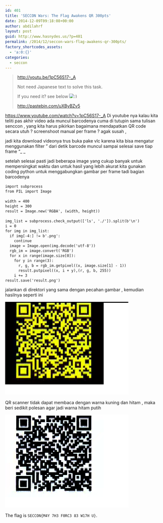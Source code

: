 ```yaml
---
id: 401
title: 'SECCON Wars: The Flag Awakens QR 300pts'
date: 2014-12-09T09:18:08+00:00
author: abdilahrf
layout: post
guid: http://www.hasnydes.us/?p=401
permalink: /2014/12/seccon-wars-flag-awakens-qr-300pts/
factory_shortcodes_assets:
  - 'a:0:{}'
categories:
  - seccon
---
```

> http://youtu.be/1pC56S17-_A
> 
> Not need Japanese text to solve this task.
> 
> If you need it? see below <img src="https://www.hasnydes.us/wp-includes/images/smilies/simple-smile.png" alt=":)" class="wp-smiley" style="height: 1em; max-height: 1em;" />
> 
> http://pastebin.com/uXByBZv5

<https://www.youtube.com/watch?v=1pC56S17-_A> Di youtube nya kalau kita teliti pas akhir video ada muncul barcodenya cuma di tutupin sama tulisan senccon , yang kita harus pikirkan bagaimana mendapatkan QR code secara utuh ? screenshoot manual per frame ? agak susah ,

jadi kita download videonya trus buka pake vlc karena kita bisa mengatur menggunakan filter &#8221; dari detik barcode muncul sampai selesai save tiap frame &#8220;_ _

setelah selesai pasti jadi beberapa image yang cukup banyak untuk mempersingkat waktu dan untuk hasil yang lebih akurat kita gunakan coding python untuk menggabungkan gambar per frame tadi bagian barcodenya

<pre><code class="language-python">import subprocess
from PIL import Image

width = 400
height = 300
result = Image.new('RGBA', (width, height))

img_list = subprocess.check_output(['ls', './']).split(b'\n')
i = 0
for img in img_list:
  if img[-4:] != b'.png':
    continue
  image = Image.open(img.decode('utf-8'))
  rgb_im = image.convert('RGB')
  for x in range(image.size[0]):
    for y in range(3):
      r, g, b = rgb_im.getpixel((x, image.size[1] - 1))
      result.putpixel((x, i + y),(r, g, b, 255))
    i += 3
result.save('result.png')</code></pre>

jalankan di direktori yang sama dengan pecahan gambar , kemudian hasilnya seperti ini

<a href="https://github.com/ctfs/write-ups/blob/master/seccon-ctf-2014/seccon-wars-the-flag-awakens/result.png" target="_blank"><img src="https://github.com/ctfs/write-ups/raw/master/seccon-ctf-2014/seccon-wars-the-flag-awakens/result.png" alt="" /></a>

QR scanner tidak dapat membaca dengan warna kuning dan hitam , maka beri sedikit polesan agar jadi warna hitam putih

<a href="https://github.com/ctfs/write-ups/blob/master/seccon-ctf-2014/seccon-wars-the-flag-awakens/result-modified.png" target="_blank"><img src="https://github.com/ctfs/write-ups/raw/master/seccon-ctf-2014/seccon-wars-the-flag-awakens/result-modified.png" alt="" /></a>

The flag is `SECCON{M4Y 7H3 F0RC3 83 W17H U}`.